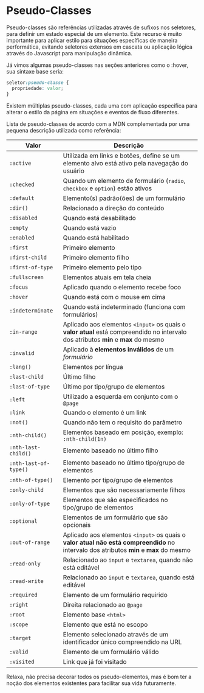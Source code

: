 # Pseudo-Classes

Pseudo-classes são referências utilizadas através de sufixos nos seletores, para definir um estado especial de um elemento. Este recurso é muito importante para aplicar estilo para situações específicas de maneira performática, evitando seletores extensos em cascata ou aplicação lógica através do Javascript para manipulação dinâmica.

Já vimos algumas pseudo-classes nas seções anteriores como o :hover, sua sintaxe base seria:

```css
seletor:pseudo-classe {
  propriedade: valor;
}
```

Existem múltiplas pseudo-classes, cada uma com aplicação específica para alterar o estilo da página em situações e eventos de fluxo diferentes.

Lista de pseudo-classes de acordo com a MDN complementada por uma pequena descrição utilizada como referência:

| Valor | Descrição |
| --- | --- |
| ```:active``` | Utilizada em links e botões, define se um elemento alvo está ativo pela navegação do usuário |
| ```:checked``` | Quando um elemento de formulário (```radio```, ```checkbox``` e ```option```) estão ativos |
| ```:default``` | Elemento(s) padrão(ões) de um formulário |
| ```:dir()``` | Relacionado a direção do conteúdo |
| ```:disabled``` | Quando está desabilitado |
| ```:empty``` | Quando está vazio |
| ```:enabled``` | Quando está habilitado |
| ```:first``` | Primeiro elemento |
| ```:first-child``` | Primeiro elemento filho |
| ```:first-of-type``` | Primeiro elemento pelo tipo |
| ```:fullscreen``` | Elementos atuais em tela cheia |
| ```:focus``` | Aplicado quando o elemento recebe foco |
| ```:hover``` | Quando está com o mouse em cima |
| ```:indeterminate``` | Quando está indeterminado (funciona com formulários) |
| ```:in-range``` | Aplicado aos elementos ```<input>``` os quais o **valor atual** está compreendido no intervalo dos atributos **min** e **max** do mesmo |
| ```:invalid``` | Aplicado à **elementos inválidos** de um *formulário* |
| ```:lang()``` | Elementos por língua |
| ```:last-child``` | Último filho |
| ```:last-of-type``` | Último por tipo/grupo de elementos |
| ```:left``` | Utilizado a esquerda em conjunto com o ```@page``` |
| ```:link``` | Quando o elemento é um link |
| ```:not()``` | Quando não tem o requisito do parâmetro |
| ```:nth-child()``` | Elementos baseado em posição, exemplo: ```:nth-child(1n)``` |
| ```:nth-last-child()``` | Elemento baseado no último filho |
| ```:nth-last-of-type()``` | Elemento baseado no último tipo/grupo de elementos |
| ```:nth-of-type()``` | Elemento por tipo/grupo de elementos |
| ```:only-child``` | Elementos que são necessariamente filhos |
| ```:only-of-type``` | Elementos que são especificados no tipo/grupo de elementos |
| ```:optional``` | Elementos de um formulário que são opcionais |
| ```:out-of-range``` | Aplicado aos elementos ```<input>``` os quais o **valor atual não está compreendido** no intervalo dos atributos **min** e **max** do mesmo |
| ```:read-only``` | Relacionado ao ```input``` e ```textarea```, quando não está editável |
| ```:read-write``` | Relacionado ao ```input``` e ```textarea```, quando está editável |
| ```:required``` | Elemento de um formulário requirido |
| ```:right``` | Direita relacionado ao ```@page``` |
| ```:root``` | Elemento base ```<html>``` |
| ```:scope``` | Elemento que está no escopo |
| ```:target``` | Elemento selecionado através de um identificador único compreendido na URL |
| ```:valid``` | Elemento de um formulário válido |
| ```:visited``` | Link que já foi visitado |

Relaxa, não precisa decorar todos os pseudo-elementos, mas é bom ter a noção dos elementos existentes para facilitar sua vida futuramente.